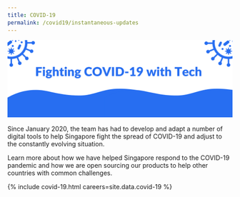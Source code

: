 ```yaml
---
title: COVID-19
permalink: /covid19/instantaneous-updates
---
```

![Alt text for image on Isomer site](/images/covid-banner.png)

Since January 2020, the team has had to develop and adapt a number of digital tools to help Singapore fight the spread of COVID-19 and adjust to the constantly evolving situation. 

Learn more about how we have helped Singapore respond to the COVID-19 pandemic and how we are open sourcing our products to help other countries with common challenges.



{% include covid-19.html careers=site.data.covid-19 %}

